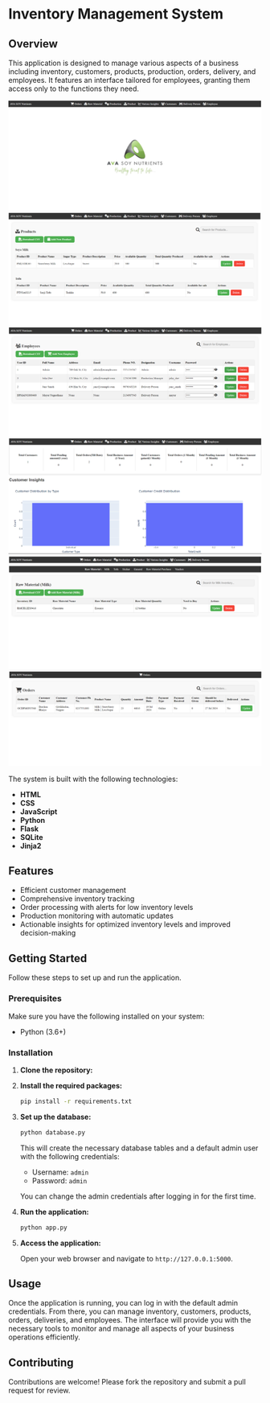 
# Inventory Management System

## Overview

This application is designed to manage various aspects of a business including inventory, customers, products, production, orders, delivery, and employees. It features an interface tailored for employees, granting them access only to the functions they need. 

![Images](./Images/1.png)
![Images](./Images/2.png)
![Images](./Images/3.png)
![Images](./Images/4.png)
![Images](./Images/5.png)
![Images](./Images/6.png)

The system is built with the following technologies:
- **HTML**
- **CSS**
- **JavaScript**
- **Python**
- **Flask**
- **SQLite**
- **Jinja2**

## Features

- Efficient customer management
- Comprehensive inventory tracking
- Order processing with alerts for low inventory levels
- Production monitoring with automatic updates
- Actionable insights for optimized inventory levels and improved decision-making

## Getting Started

Follow these steps to set up and run the application.

### Prerequisites

Make sure you have the following installed on your system:
- Python (3.6+)

### Installation

1. **Clone the repository:**

2. **Install the required packages:**
   ```bash
   pip install -r requirements.txt
   ```

3. **Set up the database:**
   ```bash
   python database.py
   ```

   This will create the necessary database tables and a default admin user with the following credentials:
   - Username: `admin`
   - Password: `admin`
   
   You can change the admin credentials after logging in for the first time.

4. **Run the application:**
   ```bash
   python app.py
   ```

5. **Access the application:**

   Open your web browser and navigate to `http://127.0.0.1:5000`.

## Usage

Once the application is running, you can log in with the default admin credentials. From there, you can manage inventory, customers, products, orders, deliveries, and employees. The interface will provide you with the necessary tools to monitor and manage all aspects of your business operations efficiently.

## Contributing

Contributions are welcome! Please fork the repository and submit a pull request for review.